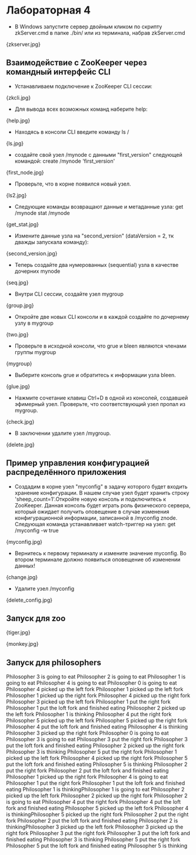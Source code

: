 # Лабораторная 4

- В Windows запустите сервер двойным кликом по скрипту zkServer.cmd в папке ./bin/ или из терминала, набрав zkServer.cmd

{zkserver.jpg}

## Взаимодействие с ZooKeeper через командный интерфейс CLI

- Устанавливаем подключение к ZooKeeper CLI сессии:

{zkcli.jpg}

- Для вывода всех возможных команд наберите help:

{help.jpg}

- Находясь в консоли CLI введите команду ls /

{ls.jpg}

- создайте свой узел /mynode с данными "first_version" следующей командой: create /mynode 'first_version'

{first_node.jpg}

- Проверьте, что в корне появился новый узел.

{ls2.jpg}

- Следующие команды возвращают данные и метаданные узла: get /mynode stat /mynode

{get_stat.jpg}

- Измените данные узла на "second_version" (dataVersion = 2, тк дважды запускала команду):

{second_version.jpg}

- Теперь создайте два нумерованных (sequential) узла в качестве дочерних mynode

{seq.jpg}

- Внутри CLI сессии, создайте узел mygroup

{group.jpg}

- Откройте две новых CLI консоли и в каждой создайте по дочернему узлу в mygroup 

{two.jpg}

- Проверьте в исходной консоли, что grue и bleen являются членами группы mygroup

{mygroup}

-  Выберите консоль grue и обратитесь к информации узла bleen.

{glue.jpg}

- Нажмите сочетание клавиш Ctrl+D в одной из консолей, создавшей эфимерный узел. Проверьте, что соответствующий узел пропал из mygroup.

{check.jpg}

- В заключении удалите узел /mygroup.

{delete.jpg}


## Пример управления конфигурацией распределённого приложения
- Создадим в корне узел "myconfig" в задачу которого будет входить хранение конфигурации. В нашем случае узел будет хранить строку 'sheep_count=1'.Откройте новую консоль и подключитесь к ZooKeeper. Данная консоль будет играть роль физического сервера, который ожидает получить оповещение в случае изменения конфигурационной информации, записанной в /myconfig znode. Следующая команда устанавливает watch-триггер на узел: get /myconfig -w true

{myconfig.jpg}

- Вернитесь к первому терминалу и измените значение myconfig. Во втором терминале должно появиться оповещение об изменении данных!

{change.jpg}

- Удалите узел /myconfig

{delete_config.jpg}


## Запуск для zoo

{tiger.jpg}

{monkey.jpg}

## Запуск для philosophers

Philosopher 3 is going to eat
Philosopher 2 is going to eat
Philosopher 1 is going to eat
Philosopher 4 is going to eat
Philosopher 0 is going to eat
Philosopher 4 picked up the left fork
Philosopher 1 picked up the left fork
Philosopher 1 picked up the right fork
Philosopher 4 picked up the right fork
Philosopher 3 picked up the left fork
Philosopher 1 put the right fork
Philosopher 1 put the loft fork and finished eating
Philosopher 2 picked up the left fork
Philosopher 1 is thinking
Philosopher 4 put the right fork
Philosopher 5 picked up the left fork
Philosopher 5 picked up the right fork
Philosopher 4 put the loft fork and finished eating
Philosopher 4 is thinking
Philosopher 3 picked up the right fork
Philosopher 0 is going to eat
Philosopher 3 is going to eat
Philosopher 3 put the right fork
Philosopher 3 put the loft fork and finished eating
Philosopher 2 picked up the right fork
Philosopher 3 is thinking
Philosopher 5 put the right fork
Philosopher 1 picked up the left fork
Philosopher 4 picked up the right fork
Philosopher 5 put the loft fork and finished eating
Philosopher 5 is thinking
Philosopher 2 put the right fork
Philosopher 2 put the loft fork and finished eating
Philosopher 1 picked up the right fork
Philosopher 4 is going to eat
Philosopher 1 put the right fork
Philosopher 1 put the loft fork and finished eating
Philosopher 1 is thinkingPhilosopher 1 is going to eat
Philosopher 2 picked up the left fork
Philosopher 2 picked up the right fork
Philosopher 2 is going to eat
Philosopher 4 put the right fork
Philosopher 4 put the loft fork and finished eating
Philosopher 5 picked up the left fork
Philosopher 4 is thinkingPhilosopher 5 picked up the right fork
Philosopher 2 put the right fork
Philosopher 2 put the loft fork and finished eating
Philosopher 2 is thinkingPhilosopher 3 picked up the left fork
Philosopher 3 picked up the right fork
Philosopher 3 put the right fork
Philosopher 3 put the loft fork and finished eating
Philosopher 3 is thinking
Philosopher 5 put the right fork
Philosopher 5 put the loft fork and finished eating
Philosopher 5 is thinking
